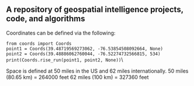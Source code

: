 ## A repository of geospatial intelligence projects, code, and algorithms


Coordinates can be defined via the following:


`from coords import Coords`\
`point1 = Coords(39.48719569273062, -76.53854508092664, None)`\
`point2 = Coords(39.48886062760044, -76.52274732566815, 534)`\
`print(Coords.rise_run(point1, point2, None))`\


Space is defined at 50 miles in the US and 62 miles internationally.
50 miles (80.65 km) = 264000 feet
62 miles (100 km) = 327360 feet
